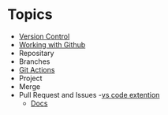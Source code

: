 # Topics
* [Version Control](https://code.visualstudio.com/docs/editor/versioncontrol)
* [Working with Github](https://code.visualstudio.com/docs/editor/github)
* Repositary
* Branches
* [Git Actions](https://docs.github.com/en/free-pro-team@latest/actions)
* Project
* Merge
* Pull Request and Issues
    -[vs code extention](https://marketplace.visualstudio.com/items?itemName=GitHub.vscode-pull-request-github)
    - [Docs](https://docs.github.com/en/free-pro-team@latest/github/collaborating-with-issues-and-pull-requests/overview)



